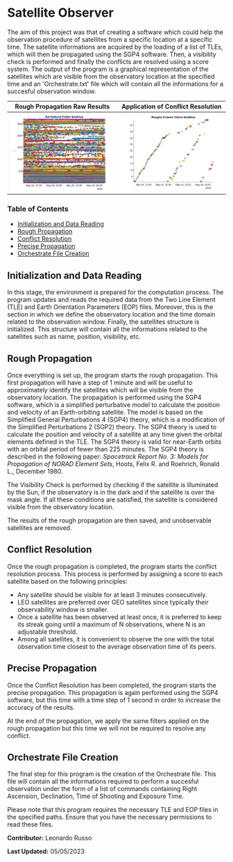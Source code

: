 # Satellite Observer

The aim of this project was that of creating a software which could help the observation procedure of satellites from a specific location at a specific time. The satellite informations are acquired by the loading of a list of TLEs, which will then be propagated using the SGP4 software. Then, a visibility check is performed and finally the conflicts are resolved using a score system. The output of the program is a graphical representation of the satellites which are visible from the observatory location at the specified time and an 'Orchestrate.txt' file which will contain all the informations for a succesful observation window.

Rough Propagation Raw Results            |  Application of Conflict Resolution
-------------------------|-------------------------
![Alt text](./mess.jpg "Trajectories Comparison") | ![Alt text](./ordered.jpg "Covariance Matrix Trace")


### Table of Contents
- [Initialization and Data Reading](#initialization-and-data-reading)
- [Rough Propagation](#rough-propagation)
- [Conflict Resolution](#conflict-resolution)
- [Precise Propagation](#precise-propagation)
- [Orchestrate File Creation](#orchestrate-file-creation)

## Initialization and Data Reading

In this stage, the environment is prepared for the computation process. The program updates and reads the required data from the Two Line Element (TLE) and Earth Orientation Parameters (EOP) files. 
Moreover, this is the section in which we define the observatory location and the time domain related to the observation window.
Finally, the satellites structure is initialized. This structure will contain all the informations related to the satellites such as name, position, visibility, etc.

## Rough Propagation

Once everything is set up, the program starts the rough propagation. This first propagation will have a step of 1 minute and will be useful to approximately identify the satellites which will be visible from the observatory location.
The propagation is performed using the SGP4 software, which is a simplified perturbative model to calculate the position and velocity of an Earth-orbiting satellite. The model is based on the Simplified General Perturbations 4 (SGP4) theory, which is a modification of the Simplified Perturbations 2 (SGP2) theory. The SGP4 theory is used to calculate the position and velocity of a satellite at any time given the orbital elements defined in the TLE. The SGP4 theory is valid for near-Earth orbits with an orbital period of fewer than 225 minutes. The SGP4 theory is described in the following paper: *Spacetrack Report No. 3: Models for Propagation of NORAD Element Sets*, Hoots, Felix R. and Roehrich, Ronald L., December 1980.

The Visibility Check is performed by checking if the satellite is illuminated by the Sun, if the observatory is in the dark and if the satellite is over the mask angle. If all these conditions are satisfied, the satellite is considered visible from the observatory location.

The results of the rough propagation are then saved, and unobservable satellites are removed.

## Conflict Resolution

Once the rough propagation is completed, the program starts the conflict resolution process. This process is performed by assigning a score to each satellite based on the following principles:
* Any satellite should be visible for at least 3 minutes consecutively.
* LEO satellites are preferred over GEO satellites since typically their observability window is smaller.
* Once a satellite has been observed at least once, it is preferred to keep its streak going until a maximum of N observations, where N is an adjustable threshold.
* Among all satellites, it is convenient to observe the one with the total observation time closest to the average observation time of its peers.

## Precise Propagation

Once the Conflict Resolution has been completed, the program starts the precise propagation. This propagation is again performed using the SGP4 software, but this time with a time step of 1 second in order to increase the accuracy of the results.

At the end of the propagation, we apply the same filters applied on the rough propagation but this time we will not be required to resolve any conflict.

## Orchestrate File Creation

The final step for this program is the creation of the Orchestrate file. This file will contain all the informations required to perform a succesful observation under the form of a list of commands containing Right Ascension, Declination, Time of Shooting and Exposure Time.

Please note that this program requires the necessary TLE and EOP files in the specified paths. Ensure that you have the necessary permissions to read these files.

**Contributor:** Leonardo Russo

**Last Updated:** 05/05/2023
